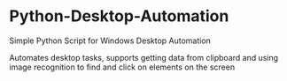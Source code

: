 # Python-Desktop-Automation
Simple Python Script for Windows Desktop Automation

Automates desktop tasks, supports getting data from clipboard and using image recognition to find and click on elements on the screen
